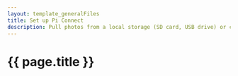 ```yaml
---
layout: template_generalFiles
title: Set up Pi Connect
description: Pull photos from a local storage (SD card, USB drive) or cloud storage, and display them with a time lag on a Raspberry Pi 3B+.
---
```


# {{ page.title }}